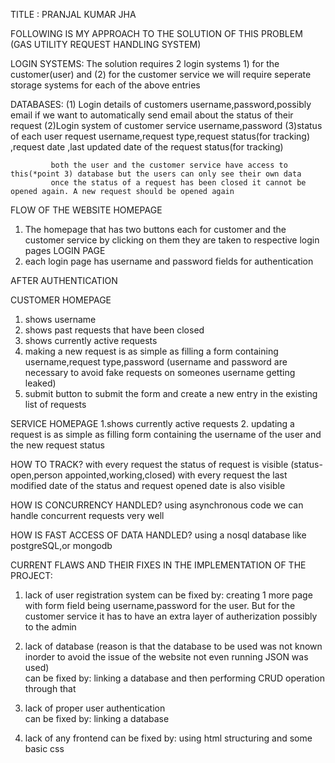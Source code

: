 TITLE : PRANJAL KUMAR JHA 

FOLLOWING IS MY APPROACH TO THE SOLUTION OF THIS PROBLEM (GAS UTILITY REQUEST HANDLING SYSTEM)

LOGIN SYSTEMS: 
  The solution requires 2 login systems 1) for the customer(user) and (2) for the customer service 
   we will require seperate storage systems for each of the above entries 


 DATABASES: 
(1)	Login details of customers 
 username,password,possibly email if we want to automatically send email about the status of their request 
     (2)Login system of customer service 
             username,password 
      (3)status of each user request 
username,request type,request status(for tracking) ,request date ,last updated date of the request status(for tracking) 
             
             both the user and the customer service have access to this(*point 3) database but the users can only see their own data 
             once the status of a request has been closed it cannot be opened again. A new request should be opened again 

FLOW OF THE WEBSITE
 HOMEPAGE
  1. The homepage that has two buttons each for customer and the customer service by clicking on them they are taken to respective login pages 
 LOGIN PAGE
   1. each login page has username and password fields for authentication
  
 AFTER AUTHENTICATION

 CUSTOMER HOMEPAGE 
   1. shows username 
   2. shows past requests that have been closed 
   3. shows currently active requests 
   4. making a new request is as simple as filling a form containing username,request type,password (username and password are necessary to avoid fake requests on someones
                                                                                                                                                                         username getting leaked) 
   5. submit button to submit the form and create a new entry in the existing list of requests

SERVICE HOMEPAGE 
   1.shows currently active requests 
    2. updating a request is as simple as filling form containing the username of the user and the new request status 

HOW TO TRACK? 
  with every request the status of request is visible (status- open,person appointed,working,closed) 
  with every request the last modified date of the status and request opened date is also visible  

HOW IS CONCURRENCY HANDLED? 
  using asynchronous code we can handle concurrent requests very well 

HOW IS FAST ACCESS OF DATA HANDLED? 
  using a nosql database like postgreSQL,or mongodb  

CURRENT FLAWS AND THEIR FIXES IN THE IMPLEMENTATION OF THE PROJECT: 
  1. lack of user registration system 
can be fixed by: creating 1 more page with form field being username,password for the user. But for the customer service it has to have an extra layer of autherization possibly to the admin
 
  2. lack of database (reason is that the database to be used was not known inorder to avoid the issue of the website not even running JSON was used)  
can be fixed by: linking a database and then performing CRUD operation through that 

  3. lack of proper user authentication  
      can be fixed by: linking a database 
  
  4. lack of any frontend 
can be fixed by: using html structuring  and some basic css

  

   
